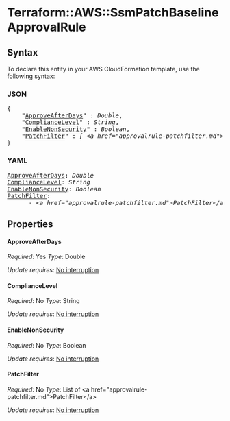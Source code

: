 # Terraform::AWS::SsmPatchBaseline ApprovalRule

## Syntax

To declare this entity in your AWS CloudFormation template, use the following syntax:

### JSON

<pre>
{
    "<a href="#approveafterdays" title="ApproveAfterDays">ApproveAfterDays</a>" : <i>Double</i>,
    "<a href="#compliancelevel" title="ComplianceLevel">ComplianceLevel</a>" : <i>String</i>,
    "<a href="#enablenonsecurity" title="EnableNonSecurity">EnableNonSecurity</a>" : <i>Boolean</i>,
    "<a href="#patchfilter" title="PatchFilter">PatchFilter</a>" : <i>[ &lt;a href=&#34;approvalrule-patchfilter.md&#34;&gt;PatchFilter&lt;/a&gt;, ... ]</i>
}
</pre>

### YAML

<pre>
<a href="#approveafterdays" title="ApproveAfterDays">ApproveAfterDays</a>: <i>Double</i>
<a href="#compliancelevel" title="ComplianceLevel">ComplianceLevel</a>: <i>String</i>
<a href="#enablenonsecurity" title="EnableNonSecurity">EnableNonSecurity</a>: <i>Boolean</i>
<a href="#patchfilter" title="PatchFilter">PatchFilter</a>: <i>
      - &lt;a href=&#34;approvalrule-patchfilter.md&#34;&gt;PatchFilter&lt;/a&gt;</i>
</pre>

## Properties

#### ApproveAfterDays

_Required_: Yes
_Type_: Double

_Update requires_: [No interruption](https://docs.aws.amazon.com/AWSCloudFormation/latest/UserGuide/using-cfn-updating-stacks-update-behaviors.html#update-no-interrupt)

#### ComplianceLevel

_Required_: No
_Type_: String

_Update requires_: [No interruption](https://docs.aws.amazon.com/AWSCloudFormation/latest/UserGuide/using-cfn-updating-stacks-update-behaviors.html#update-no-interrupt)

#### EnableNonSecurity

_Required_: No
_Type_: Boolean

_Update requires_: [No interruption](https://docs.aws.amazon.com/AWSCloudFormation/latest/UserGuide/using-cfn-updating-stacks-update-behaviors.html#update-no-interrupt)

#### PatchFilter

_Required_: No
_Type_: List of &lt;a href=&#34;approvalrule-patchfilter.md&#34;&gt;PatchFilter&lt;/a&gt;

_Update requires_: [No interruption](https://docs.aws.amazon.com/AWSCloudFormation/latest/UserGuide/using-cfn-updating-stacks-update-behaviors.html#update-no-interrupt)

